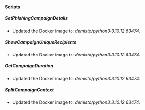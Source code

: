 
#### Scripts
##### SetPhishingCampaignDetails
- Updated the Docker image to: *demisto/python3:3.10.12.63474*.
##### ShowCampaignUniqueRecipients
- Updated the Docker image to: *demisto/python3:3.10.12.63474*.
##### GetCampaignDuration
- Updated the Docker image to: *demisto/python3:3.10.12.63474*.
##### SplitCampaignContext
- Updated the Docker image to: *demisto/python3:3.10.12.63474*.